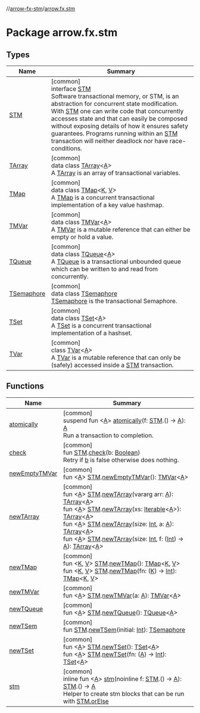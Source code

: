 //[arrow-fx-stm](../../index.md)/[arrow.fx.stm](index.md)

# Package arrow.fx.stm

## Types

| Name | Summary |
|---|---|
| [STM](-s-t-m/index.md) | [common]<br>interface [STM](-s-t-m/index.md)<br>Software transactional memory, or STM, is an abstraction for concurrent state modification. With [STM](-s-t-m/index.md) one can write code that concurrently accesses state and that can easily be composed without exposing details of how it ensures safety guarantees. Programs running within an [STM](-s-t-m/index.md) transaction will neither deadlock nor have race-conditions. |
| [TArray](-t-array/index.md) | [common]<br>data class [TArray](-t-array/index.md)&lt;[A](-t-array/index.md)&gt;<br>A [TArray](-t-array/index.md) is an array of transactional variables. |
| [TMap](-t-map/index.md) | [common]<br>data class [TMap](-t-map/index.md)&lt;[K](-t-map/index.md), [V](-t-map/index.md)&gt;<br>A [TMap](-t-map/index.md) is a concurrent transactional implementation of a key value hashmap. |
| [TMVar](-t-m-var/index.md) | [common]<br>data class [TMVar](-t-m-var/index.md)&lt;[A](-t-m-var/index.md)&gt;<br>A [TMVar](-t-m-var/index.md) is a mutable reference that can either be empty or hold a value. |
| [TQueue](-t-queue/index.md) | [common]<br>data class [TQueue](-t-queue/index.md)&lt;[A](-t-queue/index.md)&gt;<br>A [TQueue](-t-queue/index.md) is a transactional unbounded queue which can be written to and read from concurrently. |
| [TSemaphore](-t-semaphore/index.md) | [common]<br>data class [TSemaphore](-t-semaphore/index.md)<br>[TSemaphore](-t-semaphore/index.md) is the transactional Semaphore. |
| [TSet](-t-set/index.md) | [common]<br>data class [TSet](-t-set/index.md)&lt;[A](-t-set/index.md)&gt;<br>A [TSet](-t-set/index.md) is a concurrent transactional implementation of a hashset. |
| [TVar](-t-var/index.md) | [common]<br>class [TVar](-t-var/index.md)&lt;[A](-t-var/index.md)&gt;<br>A [TVar](-t-var/index.md) is a mutable reference that can only be (safely) accessed inside a [STM](-s-t-m/index.md) transaction. |

## Functions

| Name | Summary |
|---|---|
| [atomically](atomically.md) | [common]<br>suspend fun &lt;[A](atomically.md)&gt; [atomically](atomically.md)(f: [STM](-s-t-m/index.md).() -&gt; [A](atomically.md)): [A](atomically.md)<br>Run a transaction to completion. |
| [check](check.md) | [common]<br>fun [STM](-s-t-m/index.md).[check](check.md)(b: [Boolean](https://kotlinlang.org/api/latest/jvm/stdlib/kotlin/-boolean/index.html))<br>Retry if [b](check.md) is false otherwise does nothing. |
| [newEmptyTMVar](new-empty-t-m-var.md) | [common]<br>fun &lt;[A](new-empty-t-m-var.md)&gt; [STM](-s-t-m/index.md).[newEmptyTMVar](new-empty-t-m-var.md)(): [TMVar](-t-m-var/index.md)&lt;[A](new-empty-t-m-var.md)&gt; |
| [newTArray](new-t-array.md) | [common]<br>fun &lt;[A](new-t-array.md)&gt; [STM](-s-t-m/index.md).[newTArray](new-t-array.md)(vararg arr: [A](new-t-array.md)): [TArray](-t-array/index.md)&lt;[A](new-t-array.md)&gt;<br>fun &lt;[A](new-t-array.md)&gt; [STM](-s-t-m/index.md).[newTArray](new-t-array.md)(xs: [Iterable](https://kotlinlang.org/api/latest/jvm/stdlib/kotlin.collections/-iterable/index.html)&lt;[A](new-t-array.md)&gt;): [TArray](-t-array/index.md)&lt;[A](new-t-array.md)&gt;<br>fun &lt;[A](new-t-array.md)&gt; [STM](-s-t-m/index.md).[newTArray](new-t-array.md)(size: [Int](https://kotlinlang.org/api/latest/jvm/stdlib/kotlin/-int/index.html), a: [A](new-t-array.md)): [TArray](-t-array/index.md)&lt;[A](new-t-array.md)&gt;<br>fun &lt;[A](new-t-array.md)&gt; [STM](-s-t-m/index.md).[newTArray](new-t-array.md)(size: [Int](https://kotlinlang.org/api/latest/jvm/stdlib/kotlin/-int/index.html), f: ([Int](https://kotlinlang.org/api/latest/jvm/stdlib/kotlin/-int/index.html)) -&gt; [A](new-t-array.md)): [TArray](-t-array/index.md)&lt;[A](new-t-array.md)&gt; |
| [newTMap](new-t-map.md) | [common]<br>fun &lt;[K](new-t-map.md), [V](new-t-map.md)&gt; [STM](-s-t-m/index.md).[newTMap](new-t-map.md)(): [TMap](-t-map/index.md)&lt;[K](new-t-map.md), [V](new-t-map.md)&gt;<br>fun &lt;[K](new-t-map.md), [V](new-t-map.md)&gt; [STM](-s-t-m/index.md).[newTMap](new-t-map.md)(fn: ([K](new-t-map.md)) -&gt; [Int](https://kotlinlang.org/api/latest/jvm/stdlib/kotlin/-int/index.html)): [TMap](-t-map/index.md)&lt;[K](new-t-map.md), [V](new-t-map.md)&gt; |
| [newTMVar](new-t-m-var.md) | [common]<br>fun &lt;[A](new-t-m-var.md)&gt; [STM](-s-t-m/index.md).[newTMVar](new-t-m-var.md)(a: [A](new-t-m-var.md)): [TMVar](-t-m-var/index.md)&lt;[A](new-t-m-var.md)&gt; |
| [newTQueue](new-t-queue.md) | [common]<br>fun &lt;[A](new-t-queue.md)&gt; [STM](-s-t-m/index.md).[newTQueue](new-t-queue.md)(): [TQueue](-t-queue/index.md)&lt;[A](new-t-queue.md)&gt; |
| [newTSem](new-t-sem.md) | [common]<br>fun [STM](-s-t-m/index.md).[newTSem](new-t-sem.md)(initial: [Int](https://kotlinlang.org/api/latest/jvm/stdlib/kotlin/-int/index.html)): [TSemaphore](-t-semaphore/index.md) |
| [newTSet](new-t-set.md) | [common]<br>fun &lt;[A](new-t-set.md)&gt; [STM](-s-t-m/index.md).[newTSet](new-t-set.md)(): [TSet](-t-set/index.md)&lt;[A](new-t-set.md)&gt;<br>fun &lt;[A](new-t-set.md)&gt; [STM](-s-t-m/index.md).[newTSet](new-t-set.md)(fn: ([A](new-t-set.md)) -&gt; [Int](https://kotlinlang.org/api/latest/jvm/stdlib/kotlin/-int/index.html)): [TSet](-t-set/index.md)&lt;[A](new-t-set.md)&gt; |
| [stm](stm.md) | [common]<br>inline fun &lt;[A](stm.md)&gt; [stm](stm.md)(noinline f: [STM](-s-t-m/index.md).() -&gt; [A](stm.md)): [STM](-s-t-m/index.md).() -&gt; [A](stm.md)<br>Helper to create stm blocks that can be run with [STM.orElse](-s-t-m/or-else.md) |
